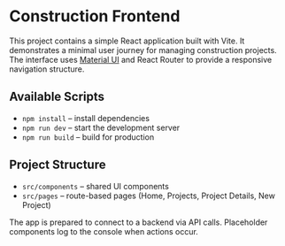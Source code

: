 # Construction Frontend

This project contains a simple React application built with Vite. It demonstrates a minimal user journey for managing construction projects. The interface uses [Material UI](https://mui.com/) and React Router to provide a responsive navigation structure.

## Available Scripts

- `npm install` – install dependencies
- `npm run dev` – start the development server
- `npm run build` – build for production

## Project Structure

- `src/components` – shared UI components
- `src/pages` – route-based pages (Home, Projects, Project Details, New Project)

The app is prepared to connect to a backend via API calls. Placeholder components log to the console when actions occur.
